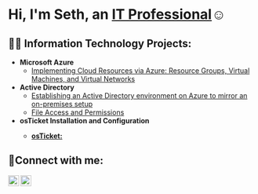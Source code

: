 
<h1>Hi, I'm Seth, an <a href="https://www.linkedin.com/in/seth-hager-468318b9?lipi=urn%3Ali%3Apage%3Ad_flagship3_profile_view_base_contact_details%3B1QNZWsL0Sb2KgZrNOn8IrQ%3D%3D">IT Professional</a>☺</h1>

<h2>👨‍💻 Information Technology Projects:</h2>

- <b>Microsoft Azure</b>
  - [Implementing Cloud Resources via Azure: Resource Groups, Virtual Machines, and Virtual Networks](https://github.com/sicovit/implementing-cloud-resources)
- <b>Active Directory</b>
  - [Establishing an Active Directory environment on Azure to mirror an on-premises setup](https://github.com/sicovit/active-directory-environment)
  - [File Access and Permissions](https://github.com/sicovit/file-access-permissions)
- <b>osTicket Installation and Configuration<b>
  - [osTicket: ](https://github.com/sicovit/osticket-SLA-and-example)
<h2>🤳Connect with me:</h2>

[<img align="left" alt="Seth | Twitter" width="22px" src="https://cdn.jsdelivr.net/npm/simple-icons@v3/icons/twitter.svg" />][twitter]
[<img align="left" alt="Seth | LinkedIn" width="22px" src="https://cdn.jsdelivr.net/npm/simple-icons@v3/icons/linkedin.svg" />][linkedin]


[twitter]: https://twitter.com/s_hager3
[linkedin]: https://linkedin.com/in/seth-hager-468318b9/

<!--
**sicovit/sicovit** is a ✨ _special_ ✨ repository because its `README.md` (this file) appears on your GitHub profile.

Here are some ideas to get you started:

- 🔭 I’m currently working on ...
- 🌱 I’m currently learning ...
- 👯 I’m looking to collaborate on ...
- 🤔 I’m looking for help with ...
- 💬 Ask me about ...
- 📫 How to reach me: ...
- 😄 Pronouns: ...
- ⚡ Fun fact: ...
-->
